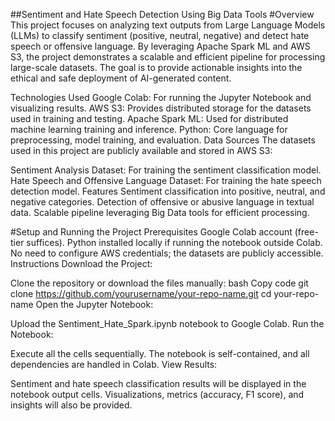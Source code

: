##Sentiment and Hate Speech Detection Using Big Data Tools
#Overview
This project focuses on analyzing text outputs from Large Language Models (LLMs) to classify sentiment (positive, neutral, negative) and detect hate speech or offensive language. By leveraging Apache Spark ML and AWS S3, the project demonstrates a scalable and efficient pipeline for processing large-scale datasets. The goal is to provide actionable insights into the ethical and safe deployment of AI-generated content.

Technologies Used
Google Colab: For running the Jupyter Notebook and visualizing results.
AWS S3: Provides distributed storage for the datasets used in training and testing.
Apache Spark ML: Used for distributed machine learning training and inference.
Python: Core language for preprocessing, model training, and evaluation.
Data Sources
The datasets used in this project are publicly available and stored in AWS S3:

Sentiment Analysis Dataset: For training the sentiment classification model.
Hate Speech and Offensive Language Dataset: For training the hate speech detection model.
Features
Sentiment classification into positive, neutral, and negative categories.
Detection of offensive or abusive language in textual data.
Scalable pipeline leveraging Big Data tools for efficient processing.


#Setup and Running the Project
Prerequisites
Google Colab account (free-tier suffices).
Python installed locally if running the notebook outside Colab.
No need to configure AWS credentials; the datasets are publicly accessible.
Instructions
Download the Project:

Clone the repository or download the files manually:
bash
Copy code
git clone https://github.com/yourusername/your-repo-name.git
cd your-repo-name
Open the Jupyter Notebook:

Upload the Sentiment_Hate_Spark.ipynb notebook to Google Colab.
Run the Notebook:

Execute all the cells sequentially. The notebook is self-contained, and all dependencies are handled in Colab.
View Results:

Sentiment and hate speech classification results will be displayed in the notebook output cells.
Visualizations, metrics (accuracy, F1 score), and insights will also be provided.

